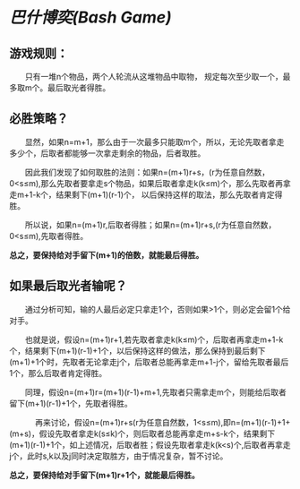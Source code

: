 # ***巴什博奕(Bash Game)***

## 游戏规则：

　　只有一堆n个物品，两个人轮流从这堆物品中取物， 规定每次至少取一个，最多取m个。最后取光者得胜。

## 必胜策略？

　　显然，如果n=m+1，那么由于一次最多只能取m个，所以，无论先取者拿走多少个，后取者都能够一次拿走剩余的物品，后者取胜。

　　因此我们发现了如何取胜的法则：如果n=(m+1)r+s，(r为任意自然数，0<s≤m),那么先取者要拿走s个物品，如果后取者拿走k(k≤m)个，那么先取者再拿走m+1-k个，结果剩下(m+1)(r-1)个，
以后保持这样的取法，那么先取者肯定得胜。

　　所以说，如果n=(m+1)r,后取者得胜；如果n=(m+1)r+s,(r为任意自然数，0<s≤m),先取者得胜。


**总之，要保持给对手留下(m+1)的倍数，就能最后得胜。**

## 如果最后取光者输呢？

　　通过分析可知，输的人最后必定只拿走1个，否则如果>1个，则必定会留1个给对手。

　　也就是说，假设n=(m+1)r+1,若先取者拿走k(k≤m)个，后取者再拿走m+1-k个，结果剩下(m+1)(r-1)+1个，以后保持这样的做法，那么保持到最后剩下(m+1)+1个时，先取者无论拿走j个，后取者总能再拿走m+1-j个，留给先取者最后1个，那么后取者肯定得胜。
　　

　　同理，假设n=(m+1)r=(m+1)(r-1)+m+1,先取者只需拿走m个，则能给后取者留下(m+1)(r-1)+1个，先取者得胜。


　
　　再来讨论，假设n=(m+1)r+s(r为任意自然数，1<s≤m),即n=(m+1)(r-1)+1+(m+s)，假设先取者拿走k(s≤k)个，则后取者总能再拿走m+s-k个，结果剩下(m+1)(r-1)+1个，如上述情况，后取者胜；假设先取者拿走k(k<s)个,后取者再拿走j个，此时s,k以及j同时决定取胜方，由于情况复杂，暂不讨论。


**总之，要保持给对手留下(m+1)r+1个，就能最后得胜。**